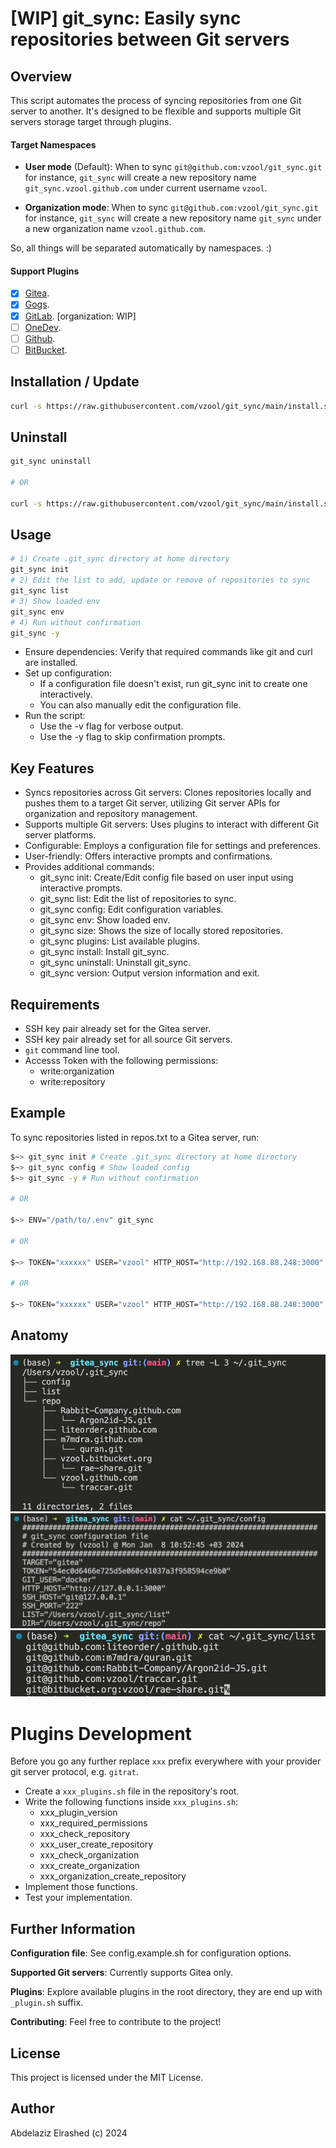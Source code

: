 # [WIP] git_sync: Easily sync repositories between Git servers

## Overview

This script automates the process of syncing repositories from one Git server to another. It's designed to be flexible and supports multiple Git servers storage target through plugins.

#### Target Namespaces 

- **User mode** (Default): When to sync `git@github.com:vzool/git_sync.git` for instance, `git_sync` will create a new repository name `git_sync.vzool.github.com` under current username `vzool`.

- **Organization mode**: When to sync `git@github.com:vzool/git_sync.git` for instance, `git_sync` will create a new repository name `git_sync` under a new organization name `vzool.github.com`.


So, all things will be separated automatically by namespaces. :)

#### Support Plugins

- [x] [Gitea](https://about.gitea.com/).
- [x] [Gogs](https://gogs.io/).
- [x] [GitLab](https://about.gitlab.com/). [organization: WIP]
- [ ] [OneDev](https://onedev.io/).
- [ ] [Github](https://github.com/).
- [ ] [BitBucket](https://bitbucket.org/).

## Installation / Update

```bash
curl -s https://raw.githubusercontent.com/vzool/git_sync/main/install.sh | bash -s --
```

## Uninstall

```bash
git_sync uninstall

# OR

curl -s https://raw.githubusercontent.com/vzool/git_sync/main/install.sh | bash -s -- remove
```

## Usage

```bash
# 1) Create .git_sync directory at home directory
git_sync init 
# 2) Edit the list to add, update or remove of repositories to sync
git_sync list
# 3) Show loaded env
git_sync env
# 4) Run without confirmation
git_sync -y
```

- Ensure dependencies: Verify that required commands like git and curl are installed.
- Set up configuration:
    - If a configuration file doesn't exist, run git_sync init to create one interactively.
    - You can also manually edit the configuration file.
- Run the script:
    - Use the -v flag for verbose output.
    - Use the -y flag to skip confirmation prompts.

## Key Features

- Syncs repositories across Git servers: Clones repositories locally and pushes them to a target Git server, utilizing Git server APIs for organization and repository management.
- Supports multiple Git servers: Uses plugins to interact with different Git server platforms.
- Configurable: Employs a configuration file for settings and preferences.
- User-friendly: Offers interactive prompts and confirmations.
- Provides additional commands:
    - git_sync init: Create/Edit config file based on user input using interactive prompts.
    - git_sync list: Edit the list of repositories to sync.
    - git_sync config: Edit configuration variables.
    - git_sync env: Show loaded env.
    - git_sync size: Shows the size of locally stored repositories.
    - git_sync plugins: List available plugins.
    - git_sync install: Install git_sync.
    - git_sync uninstall: Uninstall git_sync.
    - git_sync version: Output version information and exit.

## Requirements

- SSH key pair already set for the Gitea server.
- SSH key pair already set for all source Git servers.
- `git` command line tool.
- Accesss Token with the following permissions:
    - write:organization
    - write:repository

## Example

To sync repositories listed in repos.txt to a Gitea server, run:

```bash
$~> git_sync init # Create .git_sync directory at home directory
$~> git_sync config # Show loaded config
$~> git_sync -y # Run without confirmation

# OR

$~> ENV="/path/to/.env" git_sync

# OR

$~> TOKEN="xxxxxx" USER="vzool" HTTP_HOST="http://192.168.88.248:3000" SSH_HOST="git@192.168.88.248" LIST="/path/to/git_sync_repo.txt" git_sync

# OR

$~> TOKEN="xxxxxx" USER="vzool" HTTP_HOST="http://192.168.88.248:3000" SSH_HOST="git@192.168.88.248" SSH_PORT="22" LIST="git_sync_repo.txt" DIR="repo/" git_sync
```

## Anatomy

![00-local-file-storage](images/00-local-file-storage.png)
![01-configuration-file](images/01-configuration-file.png)
![02-repositories-list.png](images/02-repositories-list.png)

# Plugins Development

Before you go any further replace `xxx` prefix everywhere with your provider git server protocol, e.g. `gitrat`.
- Create a `xxx_plugins.sh` file in the repository's root.
- Write the following functions inside `xxx_plugins.sh`:
    - xxx_plugin_version
    - xxx_required_permissions
    - xxx_check_repository
    - xxx_user_create_repository
    - xxx_check_organization
    - xxx_create_organization
    - xxx_organization_create_repository
- Implement those functions.
- Test your implementation.

## Further Information

**Configuration file**: See config.example.sh for configuration options.

**Supported Git servers**: Currently supports Gitea only.

**Plugins**: Explore available plugins in the root directory, they are end up with `_plugin.sh` suffix.

**Contributing**: Feel free to contribute to the project!

## License

This project is licensed under the MIT License.

## Author

Abdelaziz Elrashed (c) 2024
